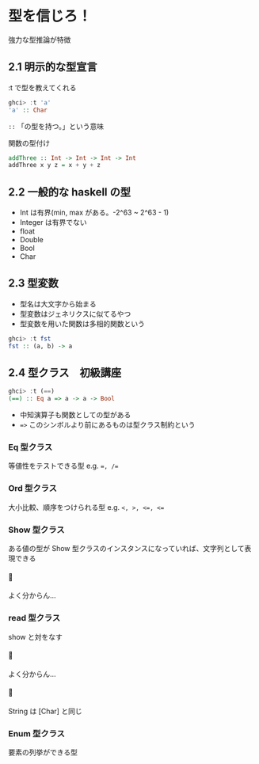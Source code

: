 # 型を信じろ！

強力な型推論が特徴

## 2.1 明示的な型宣言

:t で型を教えてくれる

```hs
ghci> :t 'a'
'a' :: Char
```

`::` 「の型を持つ。」という意味

関数の型付け

```hs
addThree :: Int -> Int -> Int -> Int
addThree x y z = x + y + z
```

## 2.2 一般的な haskell の型

- Int は有界(min, max がある。-2^63 ~ 2^63 - 1)
- Integer は有界でない
- float
- Double
- Bool
- Char

## 2.3 型変数

- 型名は大文字から始まる
- 型変数はジェネリクスに似てるやつ
- 型変数を用いた関数は多相的関数という

```hs
ghci> :t fst
fst :: (a, b) -> a
```

## 2.4 型クラス　初級講座

```hs
ghci> :t (==)
(==) :: Eq a => a -> a -> Bool
```

- 中知演算子も関数としての型がある
- `=>` このシンボルより前にあるものは型クラス制約という

### Eq 型クラス

等値性をテストできる型
e.g. `=, /= `

### Ord 型クラス

大小比較、順序をつけられる型
e.g. `<, >, <=, <= `

### Show 型クラス

ある値の型が Show 型クラスのインスタンスになっていれば、文字列として表現できる

#### 🤔

よく分からん…

### read 型クラス

show と対をなす

#### 🤔

よく分からん…

#### 📝

String は [Char] と同じ

### Enum 型クラス

要素の列挙ができる型
